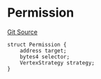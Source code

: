 # Permission
[Git Source](https://github.com/llama-community/vertex-v1/blob/6785e46eecfd015916d80a3d297105345cc00c68/src/utils/Structs.sol)


```solidity
struct Permission {
    address target;
    bytes4 selector;
    VertexStrategy strategy;
}
```

